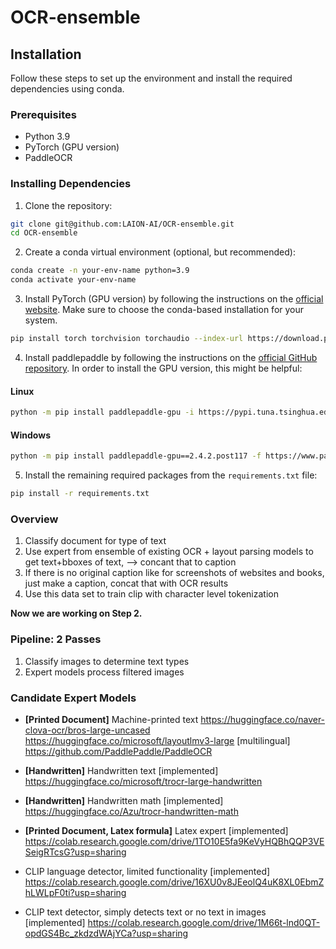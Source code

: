 # OCR-ensemble

## Installation

Follow these steps to set up the environment and install the required dependencies using conda.

### Prerequisites

- Python 3.9
- PyTorch (GPU version)
- PaddleOCR 

### Installing Dependencies

1. Clone the repository:

```bash
git clone git@github.com:LAION-AI/OCR-ensemble.git
cd OCR-ensemble
```

2. Create a conda virtual environment (optional, but recommended):

```bash
conda create -n your-env-name python=3.9
conda activate your-env-name
```

3. Install PyTorch (GPU version) by following the instructions on the [official website](https://pytorch.org/get-started/locally/). Make sure to choose the conda-based installation for your system.

```bash
pip install torch torchvision torchaudio --index-url https://download.pytorch.org/whl/cu117
```

4. Install paddlepaddle by following the instructions on the [official GitHub repository](https://github.com/PaddlePaddle/PaddleOCR#installation). 
In order to install the GPU version, this might be helpful:

#### Linux
```bash
python -m pip install paddlepaddle-gpu -i https://pypi.tuna.tsinghua.edu.cn/simple
```

#### Windows
```bash
python -m pip install paddlepaddle-gpu==2.4.2.post117 -f https://www.paddlepaddle.org.cn/whl/windows/mkl/avx/stable.html
```

5. Install the remaining required packages from the `requirements.txt` file:

```bash
pip install -r requirements.txt
```


### Overview
1. Classify document for type of text 
2. Use expert from ensemble of existing OCR + layout parsing models  to get text+bboxes of text, —> concant that to caption 
3. If there is no original caption like for screenshots of websites and books, just make a caption, concat that with OCR results 
4. Use this data set to train clip with character level tokenization

**Now we are working on Step 2.**

### Pipeline: 2 Passes
1. Classify images to determine text types
2. Expert models process filtered images


### Candidate Expert Models
* **[Printed Document]** Machine-printed text
https://huggingface.co/naver-clova-ocr/bros-large-uncased
https://huggingface.co/microsoft/layoutlmv3-large
[multilingual]
https://github.com/PaddlePaddle/PaddleOCR

* **[Handwritten]** Handwritten text [implemented]
https://huggingface.co/microsoft/trocr-large-handwritten

* **[Handwritten]** Handwritten math [implemented]
https://huggingface.co/Azu/trocr-handwritten-math

* **[Printed Document, Latex formula]** Latex expert [implemented]
https://colab.research.google.com/drive/1TO10E5fa9KeVyHQBhQQP3VESeigRTcsG?usp=sharing

* CLIP language detector, limited functionality [implemented]
https://colab.research.google.com/drive/16XU0v8JEeolQ4uK8XL0EbmZhLWLpF0ti?usp=sharing

* CLIP text detector, simply detects text or no text in images [implemented]
https://colab.research.google.com/drive/1M66t-lnd0QT-opdGS4Bc_zkdzdWAjYCa?usp=sharing 

